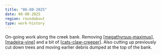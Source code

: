 ```yaml
---
title: "06-08-2025"
date: 06-08-2025
region: roundabout
type: work-history
---
```


On-going work along the creek bank. Removing [[megathyrsus-maximus]], [[madeira-vine]] and a bit of [[cats-claw-creeper]]. Also cutting up previously cut down trees and moving earlier debris dumped at the top of the bank.

[//begin]: # "Autogenerated link references for markdown compatibility"
[megathyrsus-maximus]: ../plants/megathyrsus-maximus "Megathyrsus maximus (Guinea grass)"
[madeira-vine]: ../plants/madeira-vine "Madeira vine (Anredera cordifolia)"
[cats-claw-creeper]: ../plants/cats-claw-creeper "Cat's claw creeper (Dolichandra unguis-cati)"
[//end]: # "Autogenerated link references"